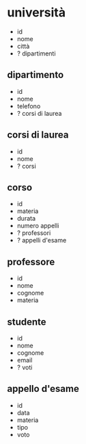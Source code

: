<!--  Modellizzare la struttura di una tabella per memorizzare tutti i dati riguardanti una università
- sono presenti diversi dipartimenti, ciascuno con i propri corsi di laurea;
- ogni corso di laurea è formato da diversi corsi;
- ogni corso può essere tenuto da diversi insegnanti e prevede più appelli d'esame;
- ogni studente è iscritto ad un corso di laurea;
- per ogni appello d'esame a cui lo studente ha partecipato, è necessario memorizzare il voto ottenuto, anche se non sufficiente --> 

# università
- id
- nome
- città
- ? dipartimenti

## dipartimento
- id
- nome
- telefono
- ? corsi di laurea

## corsi di laurea
- id
- nome
- ? corsi

## corso
- id
- materia
- durata
- numero appelli
- ? professori
- ? appelli d'esame

## professore
- id
- nome
- cognome
- materia

## studente
- id
- nome
- cognome
- email
- ? voti

## appello d'esame
- id 
- data
- materia
- tipo
- voto